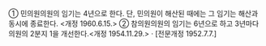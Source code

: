 ① 민의원의원의 임기는 4년으로 한다. 단, 민의원이 해산된 때에는 그 임기는 해산과 동시에 종료한다. <개정 1960.6.15.>
② 참의원의원의 임기는 6년으로 하고 3년마다 의원의 2분지 1을 개선한다.<개정 1954.11.29.>
· [전문개정 1952.7.7.]
